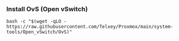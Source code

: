### Install OvS (Open vSwitch)

    bash -c "$(wget -qLO - https://raw.githubusercontent.com/Telxey/Proxmox/main/system-tools/Open_vSwitch/OvS)"

